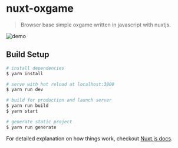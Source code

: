 # nuxt-oxgame

> Browser base simple oxgame written in javascript with nuxtjs.

![demo](https://media.giphy.com/media/35QeE7ZzqfehG5cW36/giphy.gif)

## Build Setup

``` bash
# install dependencies
$ yarn install

# serve with hot reload at localhost:3000
$ yarn run dev

# build for production and launch server
$ yarn run build
$ yarn start

# generate static project
$ yarn run generate
```

For detailed explanation on how things work, checkout [Nuxt.js docs](https://nuxtjs.org).
